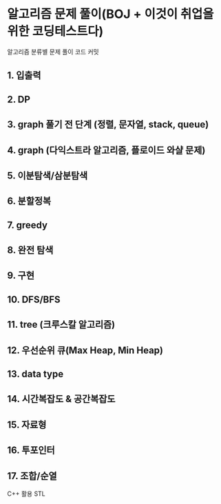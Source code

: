 # 알고리즘 문제 풀이(BOJ + 이것이 취업을 위한 코딩테스트다)

알고리즘 분류별 문제 풀이 코드 커밋

## 1. 입출력
## 2. DP
## 3. graph 풀기 전 단계 (정렬, 문자열, stack, queue)
## 4. graph (다익스트라 알고리즘, 플로이드 와샬 문제)
## 5. 이분탐색/삼분탐색
## 6. 분할정복
## 7. greedy
## 8. 완전 탐색
## 9. 구현
## 10. DFS/BFS
## 11. tree (크루스칼 알고리즘)
## 12. 우선순위 큐(Max Heap, Min Heap)
## 13. data type
## 14. 시간복잡도 & 공간복잡도
## 15. 자료형
## 16. 투포인터
## 17. 조합/순열

C++ 활용 STL

<vector>
<map>
<set>
<lower_bound>
<upper_bound>
<next_permutation>
<sort>
<iterator>
<binary_search>
